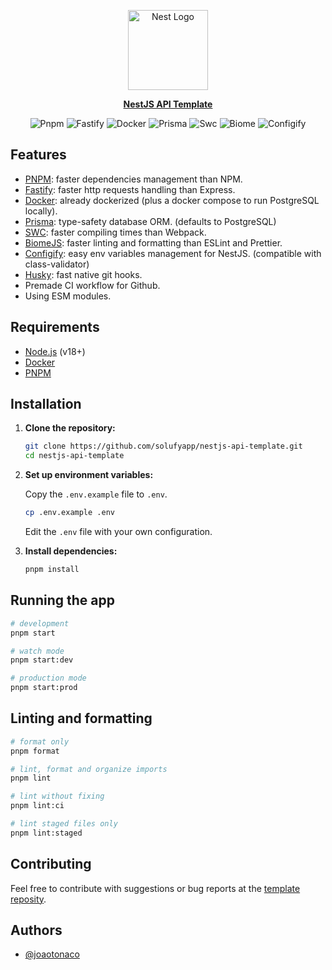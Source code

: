 <p align="center">
  <a href="http://nestjs.com/" target="blank"><img src="https://nestjs.com/img/logo-small.svg" width="128" alt="Nest Logo" /></a>
</p>

<p align="center">
  <a href="https://github.com/solufyapp/nestjs-api-template" alt="Repo">
    <b>NestJS API Template</b>
  </a>
</p>

<div align="center">
  <div style="width: fit-content; display: flex; align-items: flex-start; gap: 4px;">    
    <img alt="Pnpm" src="https://img.shields.io/badge/pnpm-f69220?style=flat&logo=pnpm&logoColor=white">
    <img alt="Fastify" src="https://img.shields.io/badge/fastify-378e5e?style=flat&logo=fastify&logoColor=white">
    <img alt="Docker" src="https://img.shields.io/badge/docker-2496ed?style=flat&logo=docker&logoColor=white">
    <img alt="Prisma" src="https://img.shields.io/badge/prisma-6865ff?style=flat&logo=prisma&logoColor=white">
    <img alt="Swc" src="https://img.shields.io/badge/swc-cc846b?style=flat&logo=swc&logoColor=white">
    <img alt="Biome" src="https://img.shields.io/badge/biome-60a5fa?style=flat&logo=biome&logoColor=white">
    <img alt="Configify" src="https://img.shields.io/badge/configify-e0234e?style=flat&logo=dotenv&logoColor=white">
  </div>
</div>

## Features

- [PNPM](https://pnpm.io/): faster dependencies management than NPM.
- [Fastify](https://fastify.dev/): faster http requests handling than Express.
- [Docker](https://www.docker.com/): already dockerized (plus a docker compose to run PostgreSQL locally).
- [Prisma](https://www.prisma.io/): type-safety database ORM. (defaults to PostgreSQL)
- [SWC](https://swc.rs/): faster compiling times than Webpack.
- [BiomeJS](https://biomejs.dev/): faster linting and formatting than ESLint and Prettier.
- [Configify](https://github.com/it-gorillaz/configify): easy env variables management for NestJS. (compatible with class-validator)
- [Husky](https://typicode.github.io/husky/): fast native git hooks.
- Premade CI workflow for Github.
- Using ESM modules.

## Requirements

- [Node.js](https://nodejs.org/) (v18+)
- [Docker](https://www.docker.com/)
- [PNPM](https://pnpm.io/)

## Installation

1. **Clone the repository:**

   ```bash
   git clone https://github.com/solufyapp/nestjs-api-template.git
   cd nestjs-api-template
   ```

2. **Set up environment variables:**

   Copy the `.env.example` file to `.env`.

   ```bash
   cp .env.example .env
   ```

   Edit the `.env` file with your own configuration.

3. **Install dependencies:**

   ```bash
   pnpm install
   ```

## Running the app

```bash
# development
pnpm start

# watch mode
pnpm start:dev

# production mode
pnpm start:prod
```

## Linting and formatting

```bash
# format only
pnpm format

# lint, format and organize imports
pnpm lint

# lint without fixing
pnpm lint:ci

# lint staged files only
pnpm lint:staged
```

## Contributing

Feel free to contribute with suggestions or bug reports at the [template reposity](https://github.com/solufyapp/nestjs-api-template).

## Authors

- [@joaotonaco](https://github.com/joaotonaco)

